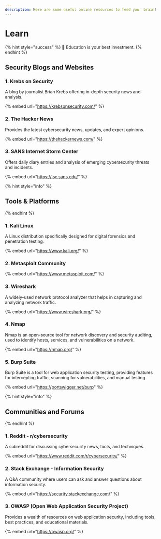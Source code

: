 ```yaml
---
description: Here are some useful online resources to feed your brain!
---
```


# Learn

{% hint style="success" %}
💪 Education is your best investment.
{% endhint %}

## **Security Blogs and Websites**

### 1. Krebs on Security

A blog by journalist Brian Krebs offering in-depth security news and analysis.

{% embed url="https://krebsonsecurity.com/" %}

### 2. The Hacker News

Provides the latest cybersecurity news, updates, and expert opinions.

{% embed url="https://thehackernews.com/" %}

### 3. SANS Internet Storm Center

Offers daily diary entries and analysis of emerging cybersecurity threats and incidents.



{% embed url="https://isc.sans.edu/" %}

{% hint style="info" %}
## Tools & Platforms
{% endhint %}

### 1. Kali Linux

A Linux distribution specifically designed for digital forensics and penetration testing.

{% embed url="https://www.kali.org/" %}

### 2. Metasploit Community

{% embed url="https://www.metasploit.com/" %}

### 3. Wireshark

A widely-used network protocol analyzer that helps in capturing and analyzing network traffic.

{% embed url="https://www.wireshark.org/" %}

### 4. Nmap

Nmap is an open-source tool for network discovery and security auditing, used to identify hosts, services, and vulnerabilities on a network.

{% embed url="https://nmap.org/" %}

### 5. **Burp Suite**

Burp Suite is a tool for web application security testing, providing features for intercepting traffic, scanning for vulnerabilities, and manual testing.

{% embed url="https://portswigger.net/burp" %}

{% hint style="info" %}
## **Communities and Forums**
{% endhint %}

### 1. Reddit - r/cybersecurity

A subreddit for discussing cybersecurity news, tools, and techniques.

{% embed url="https://www.reddit.com/r/cybersecurity/" %}

### 2. Stack Exchange - Information Security

A Q\&A community where users can ask and answer questions about information security.

{% embed url="https://security.stackexchange.com/" %}

### 3. OWASP (Open Web Application Security Project)

Provides a wealth of resources on web application security, including tools, best practices, and educational materials.

{% embed url="https://owasp.org/" %}
